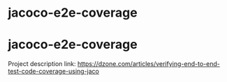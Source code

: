 # jacoco-e2e-coverage
# jacoco-e2e-coverage

Project description link:
https://dzone.com/articles/verifying-end-to-end-test-code-coverage-using-jaco
